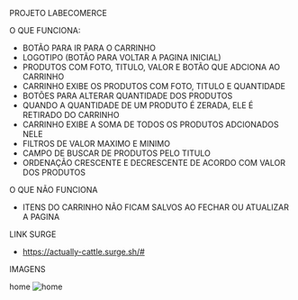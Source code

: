 PROJETO LABECOMERCE

O QUE FUNCIONA:

- BOTÃO PARA IR PARA O CARRINHO
- LOGOTIPO (BOTÃO PARA VOLTAR A PAGINA INICIAL)  
- PRODUTOS COM FOTO, TITULO, VALOR E  BOTÃO QUE ADCIONA AO CARRINHO
- CARRINHO EXIBE OS PRODUTOS  COM FOTO, TITULO E QUANTIDADE
- BOTÕES PARA ALTERAR QUANTIDADE DOS PRODUTOS
- QUANDO A QUANTIDADE DE UM PRODUTO É ZERADA, ELE É RETIRADO DO CARRINHO
- CARRINHO EXIBE A SOMA DE TODOS OS PRODUTOS ADCIONADOS NELE
- FILTROS DE VALOR MAXIMO E MINIMO
- CAMPO DE BUSCAR DE PRODUTOS PELO TITULO
- ORDENAÇÃO CRESCENTE E DECRESCENTE DE ACORDO COM VALOR DOS PRODUTOS

O QUE NÃO FUNCIONA

- ITENS DO CARRINHO NÃO FICAM SALVOS AO FECHAR OU ATUALIZAR A PAGINA

LINK SURGE

- https://actually-cattle.surge.sh/#

IMAGENS

home
![home](https://user-images.githubusercontent.com/98051513/168678461-d667d3f1-3a69-4077-92d4-8051c57f78e7.JPG)
